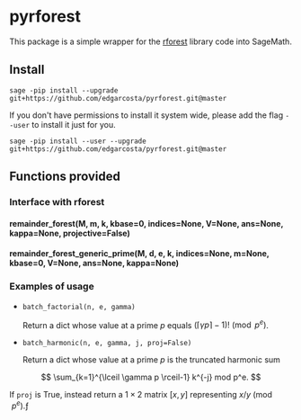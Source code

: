 # pyrforest

This package is a simple wrapper for the [rforest](pyrforest/lib/README.md) library code into SageMath.

## Install



```
sage -pip install --upgrade  git+https://github.com/edgarcosta/pyrforest.git@master
```

If you don't have permissions to install it system wide, please add the flag ``--user`` to install it just for you.

```
sage -pip install --user --upgrade  git+https://github.com/edgarcosta/pyrforest.git@master
```




## Functions provided
### Interface with rforest
#### remainder_forest(M, m, k, kbase=0, indices=None, V=None, ans=None, kappa=None, projective=False)
#### remainder_forest_generic_prime(M, d, e, k, indices=None, m=None, kbase=0, V=None, ans=None, kappa=None)

### Examples of usage

- `batch_factorial(n, e, gamma)`

  Return a dict whose value at a prime $p$ equals $(\lceil \gamma p \rceil-1)! \pmod p^{e}$.
 
- `batch_harmonic(n, e, gamma, j, proj=False)`

  Return a dict whose value at a prime $p$ is the truncated harmonic sum
  
$$ \sum_{k=1}^{\lceil \gamma p \rceil-1} k^{-j} mod p^e. $$
  
  If `proj` is True, instead return a $1 \times 2$ matrix $[x, y]$ representing $x/y \pmod{p^e}$.ƒ

